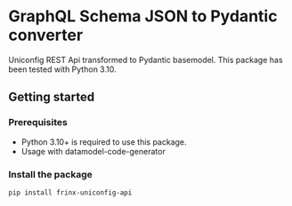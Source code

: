 # GraphQL Schema JSON to Pydantic converter


Uniconfig REST Api transformed to Pydantic basemodel.
This package has been tested with Python 3.10.


## Getting started

### Prerequisites

- Python 3.10+ is required to use this package.
- Usage with datamodel-code-generator

### Install the package

```bash
pip install frinx-uniconfig-api
```